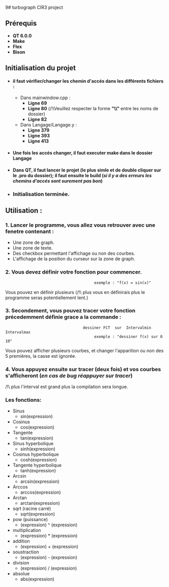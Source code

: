 9# turbograph
CIR3 project

## Prérequis
* __QT 6.0.0__
* __Make__
* __Flex__
* __Bison__

## Initialisation du projet

* #### il faut vérifier/changer les chemin d'accés dans les différents fichiers :
  * Dans mainwindow.cpp :
    *  __Ligne 69__
    *  __Ligne 80__ (/!\Veuillez respecter la forme __"\\\\"__ entre les noms de dossier)
    *  __Ligne 82__
  * Dans Langage/Langage.y : 
    *  __Ligne 379__
    *  __Ligne 393__
    *  __Ligne 413__
 * #### Une fois les accés changer, il faut executer make dans le dossier Langage
 * #### Dans __QT__, il faut lancer le projet (le plus simle et de double cliquer sur le .pro du dossier); il faut ensuite le build (*si il y a des erreurs les chemins d'accés sont surement pas bon*)
 * ### Initialisation terminée. 

## Utilisation :

### 1. Lancer le programme, vous allez vous retrouver avec une fenetre  contenant :   

  * Une zone de graph.  
  * Une zone de texte.  
  * Des checkbox permettant l'affichage ou non des courbes.  
  * L'affichage de la position du curseur sur la zone de graph.

### 2. Vous devez définir votre fonction pour commencer.  
                                           exemple : "f(x) = sin(x)"  
Vous pouvez en définir plusieurs (/!\ plus vous en définirais plus le programme seras potentiellement lent.)  
     
### 3. Secondement, vous pouvez tracer votre fonction précedemment définie grace a la commande :   
                                      dessiner FCT  sur  Intervalmin   Intervalmax  
                                           exemple : "dessiner f(x) sur 0 10"   
Vous pouvez afficher plusieurs courbes, et changer l'apparition ou non des 5 premières, la casse est ignorée.
### 4. Vous appuyez ensuite sur tracer (deux fois) et vos courbes s'afficheront (*en cas de bug réappuyer sur tracer*)  

/!\ plus l'interval est grand plus la compilation sera longue.  


### Les fonctions:  
* Sinus
  * sin(expression)
* Cosinus
  * cos(expression)
* Tangente
  * tan(expression) 
* Sinus hyperbolique
  * sinh(expression)
* Cosinus hyperbolique
  * cosh(expression)
* Tangente hyperbolique
  * tanh(expression) 
* Arcsin
  * arcsin(expression) 
* Arccos
  * arccos(expression)
* Arctan
  * arctan(expression)
* sqrt (racine carré)
  * sqrt(expression)
* pow (puissance)
  * (expression) ^ (expression)
* multiplication
  * (expression) * (expression)
* addition
  * (expression) + (expression)
* soustraction
  * (expression) - (expression)
* division
  * (expression) / (expression)
* absolue
  * abs(expression)
